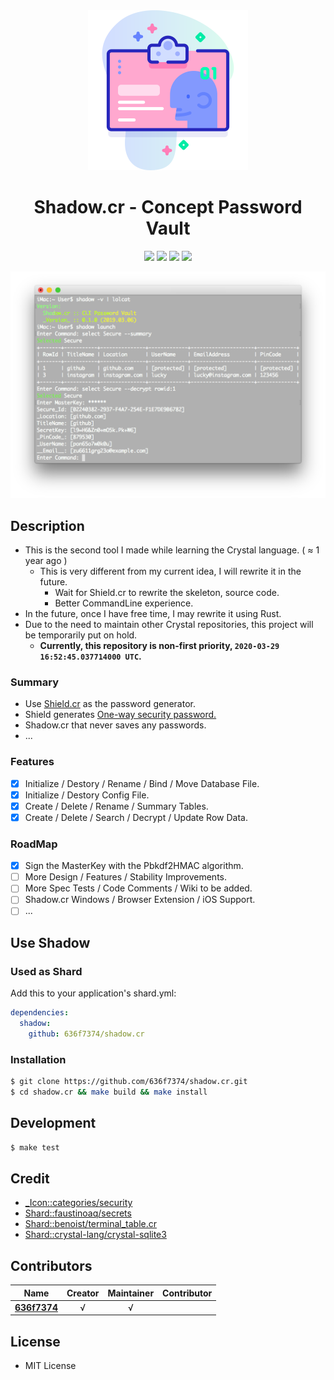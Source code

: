<div align = "center"><img src="images/icon.png" width="256" height="256" /></div>

<div align = "center">
  <h1>Shadow.cr - Concept Password Vault</h1>
</div>

<p align="center">
  <a href="https://crystal-lang.org">
    <img src="https://img.shields.io/badge/built%20with-crystal-000000.svg" /></a>
  <a href="https://travis-ci.org/636f7374/shadow.cr">
    <img src="https://api.travis-ci.org/636f7374/shadow.cr.svg" /></a>
  <a href="https://github.com/636f7374/shadow.cr/releases">
    <img src="https://img.shields.io/github/release/636f7374/shadow.cr.svg" /></a>
  <a href="https://github.com/636f7374/shadow.cr/blob/master/license">
  	<img src="https://img.shields.io/github/license/636f7374/shadow.cr.svg"></a>
</p>

<div align = "center"><a href="https://asciinema.org/a/"><img src="images/terminal.png"></a></div>

## Description

* This is the second tool I made while learning the Crystal language. ( ≈ 1 year ago )
  * This is very different from my current idea, I will rewrite it in the future.
    * Wait for Shield.cr to rewrite the skeleton, source code.
    * Better CommandLine experience.
* In the future, once I have free time, I may rewrite it using Rust.
* Due to the need to maintain other Crystal repositories, this project will be temporarily put on hold.
  * **Currently, this repository is non-first priority, `2020-03-29 16:52:45.037714000 UTC`.**

### Summary

* Use [Shield.cr](https://github.com/636f7374/shield.cr) as the password generator.
* Shield generates [One-way security password.](https://en.wikipedia.org/wiki/One-way_compression_function)
* Shadow.cr that never saves any passwords.
* ...

### Features

* [X] Initialize / Destory / Rename / Bind / Move Database File.
* [X] Initialize / Destory Config File.
* [X] Create / Delete / Rename / Summary Tables.
* [X] Create / Delete / Search / Decrypt / Update Row Data.

### RoadMap

* [X] Sign the MasterKey with the Pbkdf2HMAC algorithm.
* [ ] More Design / Features / Stability Improvements.
* [ ] More Spec Tests / Code Comments / Wiki to be added.
* [ ] Shadow.cr Windows / Browser Extension / iOS Support.
* [ ] ...

## Use Shadow

### Used as Shard

Add this to your application's shard.yml:

```yaml
dependencies:
  shadow:
    github: 636f7374/shadow.cr
```

### Installation

```bash
$ git clone https://github.com/636f7374/shadow.cr.git
$ cd shadow.cr && make build && make install
```

## Development

```bash
$ make test
```

## Credit

* [\_Icon::categories/security](https://www.flaticon.com/packs/security-62)
* [Shard::faustinoaq/secrets](https://github.com/faustinoaq/secrets)
* [Shard::benoist/terminal_table.cr](https://github.com/benoist/terminal_table.cr)
* [Shard::crystal-lang/crystal-sqlite3](https://github.com/crystal-lang/crystal-sqlite3)

## Contributors

|Name|Creator|Maintainer|Contributor|
|:---:|:---:|:---:|:---:|
|**[636f7374](https://github.com/636f7374)**|√|√||

## License

* MIT License
